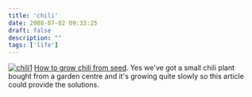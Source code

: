 ```yaml
---
title: 'chili'
date: 2008-07-02 09:33:25
draft: false
description: ""
tags: ['life']
---
```


[![](/shared/2008/07/chili1-300x3001.jpg "chili1")](/shared/2008/07/chili1.jpg) [How to grow chili from seed](http://www.chilefarm.co.uk/growing.html). Yes we've got a small chili plant bought from a garden centre and it's growing quite slowly so this article could provide the solutions.